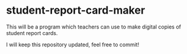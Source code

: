 # student-report-card-maker
This will be a program which teachers can use to make digital copies of student report cards.

I will keep this repository updated, feel free to commit!
